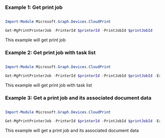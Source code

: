 ### Example 1: Get print job

```powershell

Import-Module Microsoft.Graph.Devices.CloudPrint

Get-MgPrintPrinterJob -PrinterId $printerId -PrintJobId $printJobId

```
This example will get print job

### Example 2: Get print job with task list

```powershell

Import-Module Microsoft.Graph.Devices.CloudPrint

Get-MgPrintPrinterJob -PrinterId $printerId -PrintJobId $printJobId -ExpandProperty "tasks" 

```
This example will get print job with task list

### Example 3: Get a print job and its associated document data

```powershell

Import-Module Microsoft.Graph.Devices.CloudPrint

Get-MgPrintPrinterJob -PrinterId $printerId -PrintJobId $printJobId -ExpandProperty "documents" 

```
This example will get a print job and its associated document data

